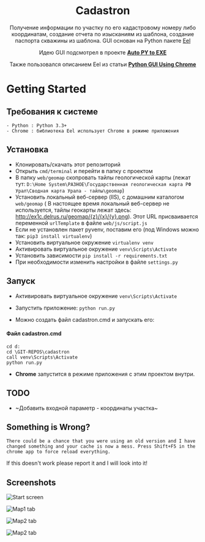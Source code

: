 <h1 align="center">Cadastron</h1>
<p align="center">Получение информации по участку по его кадастровому номеру либо координатам, создание отчета по изысканиям из шаблона, создание паспорта скважины из шаблона. GUI основан на Python пакете <a href="https://github.com/ChrisKnott/Eel">Eel</a></p>
<p align="center">Идею GUI подсмотрел в проекте <a href="https://github.com/brentvollebregt/auto-py-to-exe/"><strong> Auto PY to EXE </strong></a></p>
<p align="center">Также пользовался описанием Eel из статьи <a href="http://nitratine.net/python-gui-using-chrome/"><strong> Python GUI Using Chrome </strong></a></p>

<!-- <div align="center">
    <img src="https://i.imgur.com/EuUlayC.png" alt="Empty interface">
</div> -->

# Getting Started

## Требования к системе

    - Python : Python 3.3+
    - Chrome : библиотека Eel использует Chrome в режиме приложения

## Установка

- Клонировать/скачать этот репозиторий
- Открыть ```cmd/terminal``` и перейти в папку с проектом
- В папку ```web/geomap``` скопровать тайлы геологической карты (лежат тут: ```D:\Home System\РАЗНОЕ\Государственная геологическая карта РФ Урал\Сводная карта Урала - тайлы\geomap```)
- Установить локальный веб-сервер (IIS), с домашним каталогом ```web/geomap``` 
( В настоящее время локальный веб-сервер не используется, тайлы геокарты лежат здесь: http://ex1c.delrus.ru/geomap/{z}/{x}/{y}.png). Этот URL присваивается переменной `urlTemplate` в файле `web/js/script.js`
- Если не установлен пакет pyvenv, поставим его (под Windows можно так: ```pip3 install virtualenv```)
- Установить виртуальное окружение ```virtualenv venv```
- Активировать виртуальное окружение ```venv\Scripts\Activate```
- Установить зависимости ```pip install -r requirements.txt```
- При необходимости изменить настройки в файле ```settings.py```

## Запуск

- Активировать виртуальное окружение ```venv\Scripts\Activate```

- Запустить приложение: ```python run.py```

- Можно создать файл cadastron.cmd и запускать его:

#### Файл cadastron.cmd
    cd d:
    cd \GIT-REPOS\cadastron
    call venv\Scripts\Activate
    python run.py

- **Chrome** запустится в режиме приложения с этим проектом внутри.

## TODO

- ~Добавить входной параметр - координаты участка~

## Something is Wrong?

    There could be a chance that you were using an old version and I have changed something and your cache is now a mess. Press Shift+F5 in the chrome app to force reload everything.

If this doesn't work please report it and I will look into it!

## Screenshots

![Start screen](screenshots/screenshot1.png "Start screen")

![Map1 tab](screenshots/screenshot2.png "Yandex Map tab")

![Map2 tab](screenshots/screenshot3.png "Yandex image tab")

![Map2 tab](screenshots/screenshot4.png "Geology tab")


